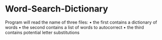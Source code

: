 # Word-Search-Dictionary

Program will read the name of three files:
• the first contains a dictionary of words
• the second contains a list of words to autocorrect
• the third contains potential letter substitutions
